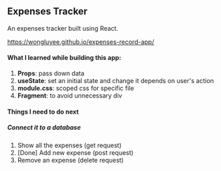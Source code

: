 ## Expenses Tracker

An expenses tracker built using React.

https://wongluyee.github.io/expenses-record-app/

#### What I learned while building this app:
1. **Props**: pass down data
2. **useState**: set an initial state and change it depends on user's action
3. **module.css**: scoped css for specific file
4. **Fragment**: to avoid unnecessary div

#### Things I need to do next
##### Connect it to a database
1. Show all the expenses (get request)
2. [Done] Add new expense (post request)
3. Remove an expense (delete request)
